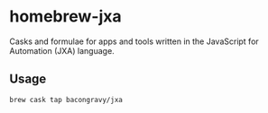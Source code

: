 # homebrew-jxa

Casks and formulae for apps and tools written in the JavaScript for Automation (JXA) language.

## Usage

```bash
brew cask tap bacongravy/jxa
```
